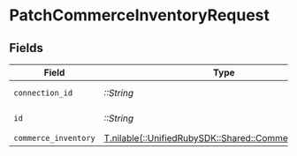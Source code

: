 # PatchCommerceInventoryRequest


## Fields

| Field                                                                                              | Type                                                                                               | Required                                                                                           | Description                                                                                        |
| -------------------------------------------------------------------------------------------------- | -------------------------------------------------------------------------------------------------- | -------------------------------------------------------------------------------------------------- | -------------------------------------------------------------------------------------------------- |
| `connection_id`                                                                                    | *::String*                                                                                         | :heavy_check_mark:                                                                                 | ID of the connection                                                                               |
| `id`                                                                                               | *::String*                                                                                         | :heavy_check_mark:                                                                                 | ID of the Inventory                                                                                |
| `commerce_inventory`                                                                               | [T.nilable(::UnifiedRubySDK::Shared::CommerceInventory)](../../models/shared/commerceinventory.md) | :heavy_minus_sign:                                                                                 | N/A                                                                                                |